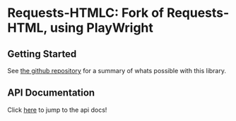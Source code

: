 # Requests-HTMLC: Fork of Requests-HTML, using PlayWright

## Getting Started

See [the github repository](https://github.com/cboin1996/requests-html)
for a summary of whats possible
with this library.

## API Documentation

Click [here](./requests-htmlc/requests_html.md) to jump
to the api docs!